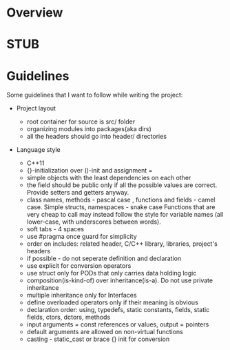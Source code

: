 # Overview
  # STUB
  
# Guidelines
Some guidelines that I want to follow while writing the project:

- Project layout
  - root container for source is src/ folder
  - organizing modules into packages(aka dirs)
  - all the headers should go into header/ directories
  
- Language style
  - C++11
  - {}-initialization over ()-init and assignment =
  - simple objects with the least dependencies on each other
  - the field should be public only if all the possible values are correct. Provide setters and getters anyway.
  - class names, methods - pascal case , functions and fields - camel case. Simple structs, namespaces - snake case
    Functions that are very cheap to call may instead follow the style for variable names
    (all lower-case, with underscores between words). 
  - soft tabs - 4 spaces
  - use #pragma once guard for simplicity
  - order on includes: related header, C/C++ library, libraries, project's headers
  - if possible - do not seperate definition and declaration
  - use explicit for conversion operators
  - use struct only for PODs that only carries data holding logic
  - composition(is-kind-of) over inheritance(is-a). Do not use private inheritance
  - multiple inheritance only for Interfaces
  - define overloaded operators only if their meaning is obvious
  - declaration order: using, typedefs, static constants, fields, static fields, ctors, dctors, methods
  - input arguments = const references or values, output = pointers
  - default arguments are allowed on non-virtual functions
  - casting - static_cast or brace {} init for conversion

